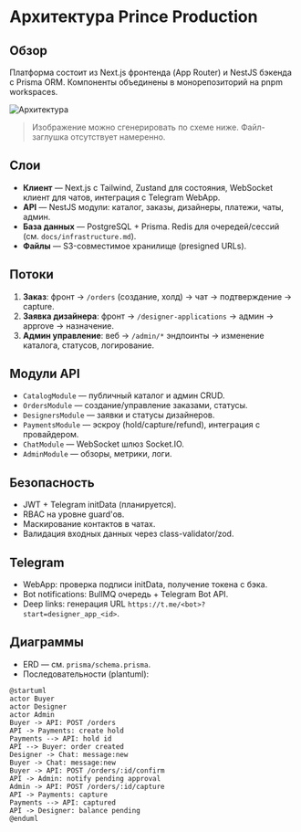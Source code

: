 # Архитектура Prince Production

## Обзор

Платформа состоит из Next.js фронтенда (App Router) и NestJS бэкенда с Prisma ORM. Компоненты объединены в монорепозиторий на pnpm workspaces.

![Архитектура](./diagrams/architecture.png)

> Изображение можно сгенерировать по схеме ниже. Файл-заглушка отсутствует намеренно.

## Слои

- **Клиент** — Next.js с Tailwind, Zustand для состояния, WebSocket клиент для чатов, интеграция с Telegram WebApp.
- **API** — NestJS модули: каталог, заказы, дизайнеры, платежи, чаты, админ.
- **База данных** — PostgreSQL + Prisma. Redis для очередей/сессий (см. `docs/infrastructure.md`).
- **Файлы** — S3-совместимое хранилище (presigned URLs).

## Потоки

1. **Заказ**: фронт → `/orders` (создание, холд) → чат → подтверждение → capture.
2. **Заявка дизайнера**: фронт → `/designer-applications` → админ → approve → назначение.
3. **Админ управление**: веб → `/admin/*` эндпоинты → изменение каталога, статусов, логирование.

## Модули API

- `CatalogModule` — публичный каталог и админ CRUD.
- `OrdersModule` — создание/управление заказами, статусы.
- `DesignersModule` — заявки и статусы дизайнеров.
- `PaymentsModule` — эскроу (hold/capture/refund), интеграция с провайдером.
- `ChatModule` — WebSocket шлюз Socket.IO.
- `AdminModule` — обзоры, метрики, логи.

## Безопасность

- JWT + Telegram initData (планируется).
- RBAC на уровне guard'ов.
- Маскирование контактов в чатах.
- Валидация входных данных через class-validator/zod.

## Telegram

- WebApp: проверка подписи initData, получение токена с бэка.
- Bot notifications: BullMQ очередь + Telegram Bot API.
- Deep links: генерация URL `https://t.me/<bot>?start=designer_app_<id>`.

## Диаграммы

- ERD — см. `prisma/schema.prisma`.
- Последовательности (plantuml):

```plantuml
@startuml
actor Buyer
actor Designer
actor Admin
Buyer -> API: POST /orders
API -> Payments: create hold
Payments --> API: hold id
API --> Buyer: order created
Designer -> Chat: message:new
Buyer -> Chat: message:new
Buyer -> API: POST /orders/:id/confirm
API -> Admin: notify pending approval
Admin -> API: POST /orders/:id/capture
API -> Payments: capture
Payments --> API: captured
API -> Designer: balance pending
@enduml
```

